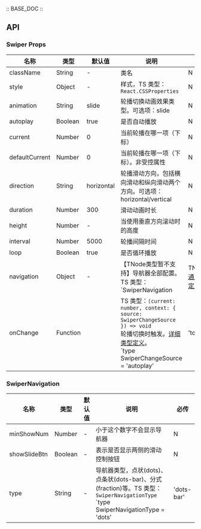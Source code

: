 :: BASE_DOC ::

## API

### Swiper Props

名称 | 类型 | 默认值 | 说明 | 必传
-- | -- | -- | -- | --
className | String | - | 类名 | N
style | Object | - | 样式，TS 类型：`React.CSSProperties` | N
animation | String | slide | 轮播切换动画效果类型。可选项：slide | N
autoplay | Boolean | true | 是否自动播放 | N
current | Number | 0 | 当前轮播在哪一项（下标） | N
defaultCurrent | Number | 0 | 当前轮播在哪一项（下标）。非受控属性 | N
direction | String | horizontal | 轮播滑动方向，包括横向滑动和纵向滑动两个方向。可选项：horizontal/vertical | N
duration | Number | 300 | 滑动动画时长 | N
height | Number | - | 当使用垂直方向滚动时的高度 | N
interval | Number | 5000 | 轮播间隔时间 | N
loop | Boolean | true | 是否循环播放 | N
navigation | Object | - | 【TNode类型暂不支持】导航器全部配置。TS 类型：`SwiperNavigation | TNode`。[通用类型定义](https://github.com/TDesignOteam/tdesign-mobile-react/blob/develop/src/common.ts) | N
onChange | Function |  | TS 类型：`(current: number, context: { source: SwiperChangeSource }) => void`<br/>轮播切换时触发。[详细类型定义](https://github.com/TDesignOteam/tdesign-mobile-react/tree/develop/src/swiper/type.ts)。<br/>`type SwiperChangeSource = 'autoplay' | 'touch' | ''`<br/> | N

### SwiperNavigation

名称 | 类型 | 默认值 | 说明 | 必传
-- | -- | -- | -- | --
minShowNum | Number | - | 小于这个数字不会显示导航器 | N
showSlideBtn | Boolean | - | 表示是否显示两侧的滑动控制按钮 | N
type | String | - | 导航器类型，点状(dots)、点条状(dots-bar)、分式(fraction)等。TS 类型：`SwiperNavigationType` `type SwiperNavigationType = 'dots' | 'dots-bar' | 'fraction'`。[详细类型定义](https://github.com/TDesignOteam/tdesign-mobile-react/tree/develop/src/swiper/type.ts) | N
